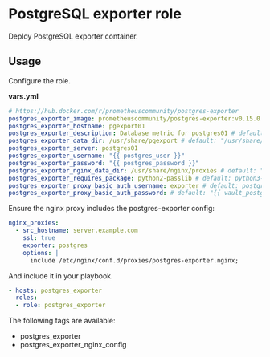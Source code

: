 # PostgreSQL exporter role

Deploy PostgreSQL exporter container.

## Usage

Configure the role.

**vars.yml**

```yml
# https://hub.docker.com/r/prometheuscommunity/postgres-exporter
postgres_exporter_image: prometheuscommunity/postgres-exporter:v0.15.0
postgres_exporter_hostname: pgexport01
postgres_exporter_description: Database metric for postgres01 # default: "PostgreSQL Exporter {{ postgres_exporter_server }}"
postgres_exporter_data_dir: /usr/share/pgexport # default: "/usr/share/{{ postgres_exporter_hostname }}"
postgres_exporter_server: postgres01
postgres_exporter_username: "{{ postgres_user }}"
postgres_exporter_password: "{{ postgres_password }}"
postgres_exporter_nginx_data_dir: /usr/share/nginx/proxies # default: "{{ nginx_data_dir }}/proxies"
postgres_exporter_requires_package: python2-passlib # default: python3-passlib
postgres_exporter_proxy_basic_auth_username: exporter # default: postgres-exporter
postgres_exporter_proxy_basic_auth_password: # default: "{{ vault_postgres_exporter_proxy_basic_auth_password }}"
```

Ensure the nginx proxy includes the postgres-exporter config:

```yml
nginx_proxies:
  - src_hostname: server.example.com
    ssl: true
    exporter: postgres
    options: |
      include /etc/nginx/conf.d/proxies/postgres-exporter.nginx;
```

And include it in your playbook.

```yml
- hosts: postgres_exporter
  roles:
  - role: postgres_exporter
```

The following tags are available:

* postgres_exporter
* postgres_exporter_nginx_config
